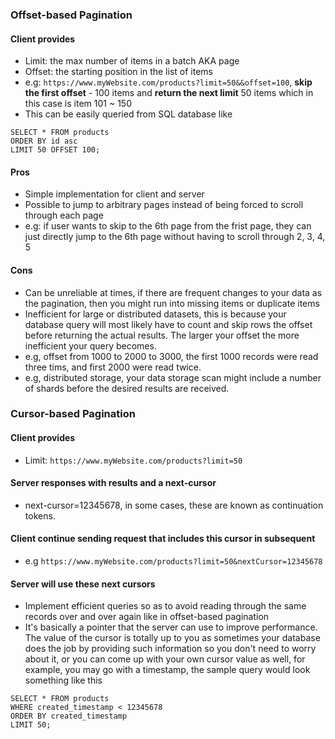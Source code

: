 ### Offset-based Pagination
#### Client provides
- Limit: the max number of items in a batch AKA page
- Offset: the starting position in the list of items
- e.g: `https://www.myWebsite.com/products?limit=50&&offset=100`, **skip the first offset** - 100 items and **return the next limit** 50 items which in this case is item 101 ~ 150
- This can be easily queried from SQL database like
```
SELECT * FROM products
ORDER BY id asc
LIMIT 50 OFFSET 100;
```
#### Pros
- Simple implementation for client and server
- Possible to jump to arbitrary pages instead of being forced to scroll through each page
- e.g: if user wants to skip to the 6th page from the frist page, they can just directly jump to the 6th page without having to scroll through 2, 3, 4, 5
#### Cons
- Can be unreliable at times, if there are frequent changes to your data as the pagination, then you might run into missing items or duplicate items
- Inefficient for large or distributed datasets, this is because your database query will most likely have to count and skip rows the offset before returning the actual results. The larger your offset the more inefficient your query becomes.
- e.g, offset from 1000 to 2000 to 3000, the first 1000 records were read three tims, and first 2000 were read twice.
- e.g, distributed storage, your data storage scan might include a number of shards before the desired results are received.
### Cursor-based Pagination
#### Client provides
- Limit: `https://www.myWebsite.com/products?limit=50`
#### Server responses with results and a next-cursor
- next-cursor=12345678, in some cases, these are known as continuation tokens.
#### Client continue sending request that includes this cursor in subsequent
- e.g `https://www.myWebsite.com/products?limit=50&nextCursor=12345678`
#### Server will use these next cursors
- Implement efficient queries so as to avoid reading through the same records over and over again like in offset-based pagination
- It's basically a pointer that the server can use to improve performance. The value of the cursor is totally up to you as sometimes your database does the job by providing such information so you don't need to worry about it, or you can come up with your own cursor value as well, for example, you may go with a timestamp, the sample query would look something like this
```
SELECT * FROM products
WHERE created_timestamp < 12345678
ORDER BY created_timestamp
LIMIT 50;
```
<!--stackedit_data:
eyJoaXN0b3J5IjpbODExMjYyMDk4XX0=
-->